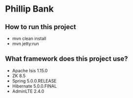 # Phillip Bank 
## How to run this project
  - mvn clean install
  - mvn jetty:run
  
## What framework does this project use?
  - Apache Isis 1.15.0 
  - ZK 8.5
  - Spring 5.0.0.RELEASE
  - Hibernate 5.0.0.FINAL
  - AdminLTE 2.4.0
